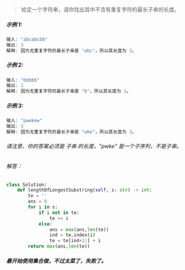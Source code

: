 > 给定一个字符串，请你找出其中不含有重复字符的最长子串的长度。

##### 示例 1:  
```java
输入: "abcabcbb"  
输出: 3   
解释: 因为无重复字符的最长子串是 "abc"，所以其长度为 3。  
```
##### 示例 2:  
```java
输入: "bbbbb"  
输出: 1  
解释: 因为无重复字符的最长子串是 "b"，所以其长度为 1。  
```
##### 示例 3:  
```java
输入: "pwwkew"  
输出: 3  
解释: 因为无重复字符的最长子串是 "wke"，所以其长度为 3。  
```
###### 请注意，你的答案必须是 子串 的长度，"pwke" 是一个子序列，不是子串。
###### 解答：

```python
class Solution:
    def lengthOfLongestSubstring(self, s: str) -> int:
        te = ''
        ans = 0
        for i in s:
            if i not in te:
                te += i
            else:
                ans = max(ans,len(te))
                ind = te.index(i)
                te = te[ind+1:] + i
        return max(ans,len(te))
```

##### 最开始使用集合做，不过太菜了，失败了。
